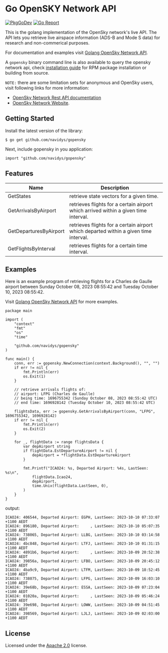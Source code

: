 # Go OpenSKY Network API
[![PkgGoDev](https://pkg.go.dev/badge/github.com/navidys/gopensky)](https://pkg.go.dev/github.com/navidys/gopensky)
[![Go Report](https://goreportcard.com/badge/github.com/navidys/gopensky)](https://goreportcard.com/report/github.com/navidys/gopensky)

This is the golang implementation of the OpenSky network's live API.
The API lets you retrieve live airspace information (ADS-B and Mode S data) for research and non-commerical purposes.

For documentation and examples visit [Golang OpenSky Network API](https://navidys.github.io/gopensky/).

A `gopensky` binary command line is also available to query the opensky network api, check [installation guide](./INSTALL.md) for RPM package installation or building from source.

`NOTE:` there are some limitation sets for anonymous and OpenSky users, visit following links for more information:
* [OpenSky Network Rest API documentation](https://openskynetwork.github.io/opensky-api/)
* [OpenSky Network Website](https://opensky-network.org/).

## Getting Started

Install the latest version of the library:

```
$ go get github.com/navidys/gopensky
```

Next, include gopensky in you application:

```
import "github.com/navidys/gopensky"
```

## Features

| Name      | Description |
| --------- | ----------- |
| GetStates |  retrieve state vectors for a given time.
| GetArrivalsByAirport | retrieves flights for a certain airport which arrived within a given time interval.
| GetDeparturesByAirport | retrieves flights for a certain airport which departed within a given time interval.
| GetFlightsByInterval | retrieves flights for a certain time interval.

## Examples

Here is an example program of retrieving flights for a Charles de Gaulle airport between Sunday October 08, 2023 08:55:42 and Tuesday October 10, 2023 08:55:42.

Visit [Golang OpenSky Network API](https://navidys.github.io/gopensky/) for more examples.

```
package main

import (
	"context"
	"fmt"
	"os"
	"time"

	"github.com/navidys/gopensky"
)

func main() {
	conn, err := gopensky.NewConnection(context.Background(), "", "")
	if err != nil {
		fmt.Println(err)
		os.Exit(1)
	}

	// retrieve arrivals flights of:
	// airport: LFPG (Charles de Gaulle)
	// being time: 1696755342 (Sunday October 08, 2023 08:55:42 UTC)
	// end time: 1696928142 (Tuesday October 10, 2023 08:55:42 UTC)

	flightsData, err := gopensky.GetArrivalsByAirport(conn, "LFPG", 1696755342, 1696928142)
	if err != nil {
		fmt.Println(err)
		os.Exit(2)
	}

	for _, flightData := range flightsData {
		var depAirport string
		if flightData.EstDepartureAirport != nil {
			depAirport = *flightData.EstDepartureAirport
		}

		fmt.Printf("ICAO24: %s, Departed Airport: %4s, LastSeen: %s\n",
			flightData.Icao24,
			depAirport,
			time.Unix(flightData.LastSeen, 0),
		)
	}
}
```

output:

```
ICAO24: 406544, Departed Airport: EGPH, LastSeen: 2023-10-10 07:33:07 +1100 AEDT
ICAO24: 896180, Departed Airport:     , LastSeen: 2023-10-10 05:07:35 +1100 AEDT
ICAO24: 738065, Departed Airport: LLBG, LastSeen: 2023-10-10 03:14:58 +1100 AEDT
ICAO24: 4bc848, Departed Airport: LTFJ, LastSeen: 2023-10-10 01:31:15 +1100 AEDT
ICAO24: 4891b6, Departed Airport:     , LastSeen: 2023-10-09 20:52:38 +1100 AEDT
ICAO24: 39856a, Departed Airport: LFBO, LastSeen: 2023-10-09 20:45:12 +1100 AEDT
ICAO24: 4ba9c9, Departed Airport: LTFM, LastSeen: 2023-10-09 18:52:45 +1100 AEDT
ICAO24: 738075, Departed Airport: LFPG, LastSeen: 2023-10-09 16:03:10 +1100 AEDT
ICAO24: 39e68b, Departed Airport: ESSA, LastSeen: 2023-10-09 07:23:04 +1100 AEDT
ICAO24: 01020a, Departed Airport:     , LastSeen: 2023-10-09 05:46:24 +1100 AEDT
ICAO24: 39e698, Departed Airport: LOWW, LastSeen: 2023-10-09 04:51:45 +1100 AEDT
ICAO24: 398569, Departed Airport: LJLJ, LastSeen: 2023-10-09 02:03:00 +1100 AEDT
```

## License

Licensed under the [Apache 2.0](LICENSE) license.
